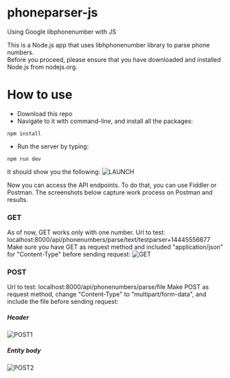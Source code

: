 # phoneparser-js
Using Google libphonenumber with JS

This is a Node.js app that uses libhphonenumber library to parse phone numbers.  
Before you proceed, please ensure that you have downloaded and installed Node.js from nodejs.org.

# How to use

  - Download this repo 
  - Navigate to it with command-line, and install all the packages: 
```ch
npm install
```  
- Run the server by typing: 
```ch
npm run dev
```  
It should show you the following:
![LAUNCH](https://i.imgur.com/iFG1uWI.png)


Now you can access the API endpoints. To do that, you can use Fiddler or Postman.
The screenshots below capture work process on Postman and results.

### GET
As of now, GET works only with one number. 
Url to test: localhost:8000/api/phonenumbers/parse/text/testparser+14445556677
Make sure you have GET as request method and included "application/json" for "Content-Type" before sending request:
![GET](https://i.imgur.com/yYacb2t.png)

### POST
Url to test: localhost:8000/api/phonenumbers/parse/file
Make POST as request method, change "Content-Type" to "multipart/form-data", and include the file before sending request:
##### Header

![POST1](https://i.imgur.com/NOw0LGb.png)

##### Entity body
![POST2](https://i.imgur.com/JUkbvub.png)